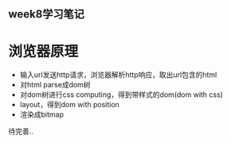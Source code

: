 ## week8学习笔记
# 浏览器原理
* 输入url发送http请求，浏览器解析http响应，取出url包含的html
* 对html parse成dom树
* 对dom树进行css computing，得到带样式的dom(dom with css)
* layout，得到dom with position
* 渲染成bitmap

待完善..